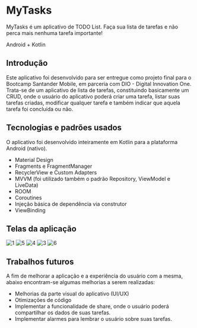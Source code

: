 # MyTasks

MyTasks é um aplicativo de TODO List. Faça sua lista de tarefas e não perca mais nenhuma tarefa importante!

Android + Kotlin

## Introdução 

Este aplicativo foi desenvolvido para ser entregue como projeto final para o Bootcamp Santander Mobile, em parceria com DIO - Digital Innovation One. 
Trata-se de um aplicativo de lista de tarefas, constituindo basicamente um CRUD, onde o usuário do aplicativo poderá criar uma tarefa, listar suas tarefas criadas, modificar qualquer tarefa e também indicar que aquela tarefa foi concluída ou não. 

## Tecnologias e padrões usados

O aplicativo foi desenvolvido inteiramente em Kotlin para a plataforma Android (nativo). 

- Material Design 
- Fragments e FragmentManager
- RecyclerView e Custom Adapters
- MVVM (foi utilizado também o padrão Repository, ViewModel e LiveData)
- ROOM
- Coroutines
- Injeção básica de dependência via construtor
- ViewBinding

## Telas da aplicação
![1](/uploads/3b61a5407f33410192eaf5c51b906142/1.png)
![5](/uploads/8220aa253f643bfe0a094779f8a4b590/5.png)
![4](/uploads/cbc97b08a0b9db9c4d5fb3b14ffd36e6/4.png)
![3](/uploads/e254da0c53fc48abdcd08f91d982f9f8/3.png)
![6](/uploads/64782785e517f00b4e84af856061f7b9/6.png)


## Trabalhos futuros
A fim de melhorar a aplicação e a experiência do usuário com a mesma, abaixo encontram-se algumas melhorias a serem realizadas: 

- Melhorias da parte visual do aplicativo (UI/UX)
- Otimizações de código
- Implementar a funcionalidade de share, onde o usuário poderá compartilhar os dados de suas tarefas. 
- Implementar alarmes para lembrar o usuário sobre suas tarefas. 












